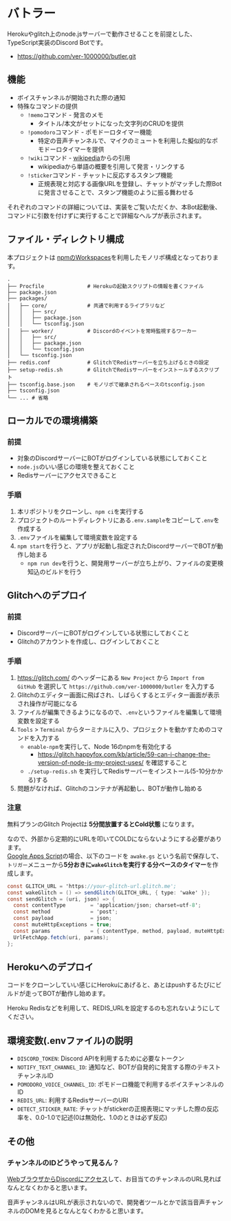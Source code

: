 # バトラー
Herokuやglitch上のnode.jsサーバーで動作させることを前提とした、
TypeScript実装のDiscord Botです。

- https://github.com/ver-1000000/butler.git

## 機能
- ボイスチャンネルが開始された際の通知
- 特殊なコマンドの提供
  - `!memo`コマンド - 発言のメモ
    - タイトル/本文がセットになった文字列のCRUDを提供
  - `!pomodoro`コマンド - ポモドーロタイマー機能
    - 特定の音声チャンネルで、マイクのミュートを利用した擬似的なポモドーロタイマーを提供
  - `!wiki`コマンド - [wikipedia](https://ja.wikipedia.org/)からの引用
    - wikipediaから単語の概要を引用して発言・リンクする
  - `!sticker`コマンド - チャットに反応するスタンプ機能
    - 正規表現と対応する画像URLを登録し、チャットがマッチした際Botに発言させることで、スタンプ機能のように振る舞わせる

それぞれのコマンドの詳細については、実装をご覧いただくか、本Bot起動後、コマンドに引数を付けずに実行することで詳細なヘルプが表示されます。

## ファイル・ディレクトリ構成
本プロジェクトは [npmのWorkspaces](https://docs.npmjs.com/cli/v7/using-npm/workspaces)を利用したモノリポ構成となっております。

```
.
├── Procfile              # Herokuの起動スクリプトの情報を書くファイル
├── package.json
├── packages/
│   ├── core/             # 共通で利用するライブラリなど
│   │   ├── src/
│   │   ├── package.json
│   │   └── tsconfig.json
│   ├── worker/           # Discordのイベントを常時監視するワーカー
│   │   ├── src/
│   │   ├── package.json
│   │   └── tsconfig.json
│   └── tsconfig.json
├── redis.conf            # GlitchでRedisサーバーを立ち上げるときの設定
├── setup-redis.sh        # GlitchでRedisサーバーをインストールするスクリプト
├── tsconfig.base.json    # モノリポで継承されるベースのtsconfig.json
├── tsconfig.json
└── ... # 省略
```

## ローカルでの環境構築
### 前提
- 対象のDiscordサーバーにBOTがログインしている状態にしておくこと
- `node.js`のいい感じの環境を整えておくこと
- Redisサーバーにアクセスできること

### 手順
1. 本リポジトリをクローンし、`npm ci`を実行する
2. プロジェクトのルートディレクトリにある`.env.sample`をコピーして`.env`を作成する
3. `.env`ファイルを編集して環境変数を設定する
4. `npm start`を行うと、アプリが起動し指定されたDiscordサーバーでBOTが動作し始まる
   - `npm run dev`を行うと、開発用サーバーが立ち上がり、ファイルの変更検知込のビルドを行う

## Glitchへのデプロイ
### 前提
- DiscordサーバーにBOTがログインしている状態にしておくこと
- Glitchのアカウントを作成し、ログインしておくこと

### 手順
1. https://glitch.com/ のヘッダーにある `New Project` から `Import from GitHub` を選択して `https://github.com/ver-1000000/butler` を入力する
2. Glitchのエディター画面に飛ばされ、しばらくするとエディター画面が表示され操作が可能になる
3. ファイルが編集できるようになるので、`.env`というファイルを編集して環境変数を設定する
4. `Tools` > `Terminal` からターミナルに入り、プロジェクトを動かすためのコマンドを入力する
   - `enable-npm`を実行して、Node 16のnpmを有効化する
     - https://glitch.happyfox.com/kb/article/59-can-i-change-the-version-of-node-js-my-project-uses/ を確認すること
   - `./setup-redis.sh` を実行してRedisサーバーをインストール(5-10分かかる)する
5. 問題がなければ、Glitchのコンテナが再起動し、BOTが動作し始める

### 注意
無料プランのGlitch Projectは **5分間放置するとCold状態** になります。

なので、外部から定期的にURLを叩いてCOLDにならないようにする必要があります。  
[Google Apps Script](https://script.google.com/)の場合、以下のコードを `awake.gs` という名前で保存して、  
`トリガー`メニューから**5分おきに`wakeGlitch`を実行する分ベースのタイマー**を作成します。

```gs
const GLITCH_URL = 'https://your-glitch-url.glitch.me';
const wakeGlitch = () => sendGlitch(GLITCH_URL, { type: 'wake' });
const sendGlitch = (uri, json) => {
  const contentType        = 'application/json; charset=utf-8';
  const method             = 'post';
  const payload            = json;
  const muteHttpExceptions = true;
  const params             = { contentType, method, payload, muteHttpExceptions };
  UrlFetchApp.fetch(uri, params);
};
```

## Herokuへのデプロイ
コードをクローンしていい感じにHerokuにあげると、あとはpushするたびにビルドが走ってBOTが動作し始めます。

Heroku Redisなどを利用して、REDIS_URLを設定するのも忘れないようにしてください。

## 環境変数(.envファイル)の説明
- `DISCORD_TOKEN`: Discord APIを利用するために必要なトークン
- `NOTIFY_TEXT_CHANNEL_ID`: 通知など、BOTが自発的に発言する際のテキストチャンネルID
- `POMODORO_VOICE_CHANNEL_ID`: ポモドーロ機能で利用するボイスチャンネルのID
- `REDIS_URL`: 利用するRedisサーバーのURI
- `DETECT_STICKER_RATE`: チャットがstickerの正規表現にマッチした際の反応率を、0.0-1.0で記述(0は無効化、1.0のときは必ず反応)

## その他
### チャンネルのIDどうやって見るん？
[WebブラウザからDiscordにアクセス](https://discord.com/app/)して、お目当てのチャンネルのURL見ればなんとなくわかると思います。

音声チャンネルはURLが表示されないので、開発者ツールとかで該当音声チャンネルのDOMを見るとなんとなくわかると思います。
